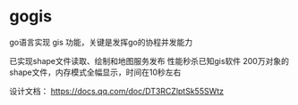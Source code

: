 # gogis

go语言实现 gis 功能，关键是发挥go的协程并发能力

已实现shape文件读取、绘制和地图服务发布
  性能秒杀已知gis软件
  200万对象的shape文件，内存模式全幅显示，时间在10秒左右

设计文档： https://docs.qq.com/doc/DT3RCZlptSk55SWtz 
